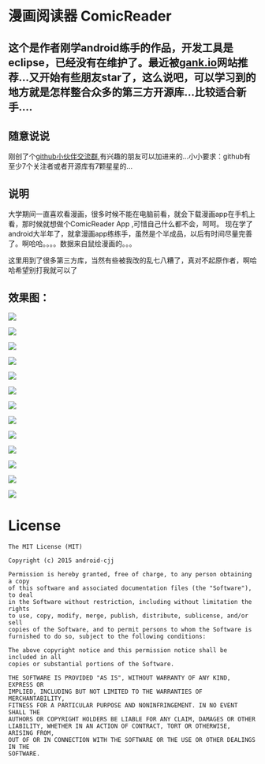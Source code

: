  漫画阅读器 ComicReader
==================
这个是作者刚学android练手的作品，开发工具是eclipse，已经没有在维护了。最近被[gank.io](http://gank.io/)网站推荐...又开始有些朋友star了，这么说吧，可以学习到的地方就是怎样整合众多的第三方开源库...比较适合新手....
---------------------------------------------------------------------------------------------------

随意说说
-----------------------------
刚创了个[github小伙伴交流群](http://t.cn/RyiVjnv),有兴趣的朋友可以加进来的...小小要求：github有至少7个关注者或者开源库有7颗星星的...

说明
----------------------------------------------------------------------------------
   大学期间一直喜欢看漫画，很多时候不能在电脑前看，就会下载漫画app在手机上看，那时候就想做个ComicReader App ,可惜自己什么都不会，呵呵。
现在学了android大半年了，就拿漫画app练练手，虽然是个半成品，以后有时间尽量完善了。啊哈哈。。。。数据来自鼠绘漫画的。。。

   这里用到了很多第三方库，当然有些被我改的乱七八糟了，真对不起原作者，啊哈哈希望别打我就可以了
   
 效果图：
------------------------------------------------------------------------------------------------------------------
![](http://www.apkbus.com/data/attachment/forum/201504/14/091601ebox9utzm9f911mc.png)

![](http://www.apkbus.com/data/attachment/forum/201504/14/091606epvoccnn87og8z8t.png)

![](http://www.apkbus.com/data/attachment/forum/201504/14/091612wt06jjyls1xtra7x.png)

![](http://www.apkbus.com/data/attachment/forum/201504/14/091617mrzhr7drk88lnrnj.png)

![](http://www.apkbus.com/data/attachment/forum/201504/14/091640p2s5002phhs77xiv.png)

![](http://www.apkbus.com/data/attachment/forum/201504/14/091537gqhoshqqqz7azqao.png)

![](http://www.apkbus.com/data/attachment/forum/201504/14/091549xd5ty8tv8p6t3vc8.png)

![](http://www.apkbus.com/data/attachment/forum/201504/14/091626ph75dgowpj2rdw3l.png)

![](http://www.apkbus.com/data/attachment/forum/201504/14/091630qkkdaukcjpcchtha.jpg)

![](http://www.apkbus.com/data/attachment/forum/201504/14/091637g27na1hilb1xgzl5.jpg)

![](http://www.apkbus.com/data/attachment/forum/201504/14/091540f6556yzcbp5byz3v.png)

![](http://www.apkbus.com/data/attachment/forum/201504/14/093155orusmdwujmva4uvw.png)

![](http://www.apkbus.com/data/attachment/forum/201504/13/170714xfxlkml1zom6crfc.gif)

 
License
=======

    The MIT License (MIT)

	Copyright (c) 2015 android-cjj

	Permission is hereby granted, free of charge, to any person obtaining a copy
	of this software and associated documentation files (the "Software"), to deal
	in the Software without restriction, including without limitation the rights
	to use, copy, modify, merge, publish, distribute, sublicense, and/or sell
	copies of the Software, and to permit persons to whom the Software is
	furnished to do so, subject to the following conditions:

	The above copyright notice and this permission notice shall be included in all
	copies or substantial portions of the Software.

	THE SOFTWARE IS PROVIDED "AS IS", WITHOUT WARRANTY OF ANY KIND, EXPRESS OR
	IMPLIED, INCLUDING BUT NOT LIMITED TO THE WARRANTIES OF MERCHANTABILITY,
	FITNESS FOR A PARTICULAR PURPOSE AND NONINFRINGEMENT. IN NO EVENT SHALL THE
	AUTHORS OR COPYRIGHT HOLDERS BE LIABLE FOR ANY CLAIM, DAMAGES OR OTHER
	LIABILITY, WHETHER IN AN ACTION OF CONTRACT, TORT OR OTHERWISE, ARISING FROM,
	OUT OF OR IN CONNECTION WITH THE SOFTWARE OR THE USE OR OTHER DEALINGS IN THE
	SOFTWARE.




